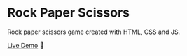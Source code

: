 # Rock Paper Scissors

Rock paper scissors game created with HTML, CSS and JS.

[Live Demo](https://nharara.github.io/Janken/) 💾
